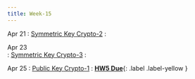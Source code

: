 ```yaml
---
title: Week-15
---
```


Apr 21 
: [Symmetric Key Crypto-2]()
  : 

Apr 23  
: [Symmetric Key Crypto-3]()
  : 

Apr 25 
: [Public Key Crypto-1]()
  :  [**HW5 Due**](#){: .label .label-yellow }
